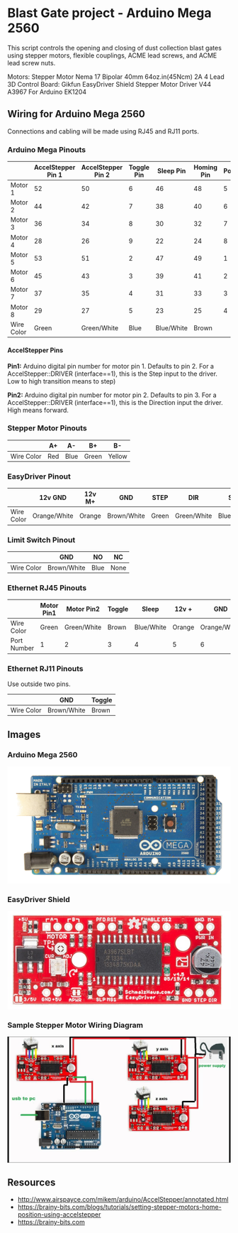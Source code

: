# Blast Gate project - Arduino Mega 2560

This script controls the opening and closing of dust collection blast gates
using stepper motors, flexible couplings, ACME lead screws, and ACME lead screw nuts.

Motors: Stepper Motor Nema 17 Bipolar 40mm 64oz.in(45Ncm) 2A 4 Lead 3D
Control Board: Gikfun EasyDriver Shield Stepper Motor Driver V44 A3967 For Arduino EK1204

## Wiring for Arduino Mega 2560

Connections and cabling will be made using RJ45 and RJ11 ports.

### Arduino Mega Pinouts

|            | AccelStepper Pin 1 | AccelStepper Pin 2 | Toggle Pin | Sleep Pin  | Homing Pin | Port |
|------------|--------------------|--------------------|------------|------------|------------|------|
| Motor 1    | 52                 | 50                 | 6          | 46         | 48         | 5    |
| Motor 2    | 44                 | 42                 | 7          | 38         | 40         | 6    |
| Motor 3    | 36                 | 34                 | 8          | 30         | 32         | 7    |
| Motor 4    | 28                 | 26                 | 9          | 22         | 24         | 8    |
| Motor 5    | 53                 | 51                 | 2          | 47         | 49         | 1    |
| Motor 6    | 45                 | 43                 | 3          | 39         | 41         | 2    |
| Motor 7    | 37                 | 35                 | 4          | 31         | 33         | 3    |
| Motor 8    | 29                 | 27                 | 5          | 23         | 25         | 4    |
| Wire Color | Green              | Green/White        | Blue       | Blue/White | Brown      |      |


#### AccelStepper Pins

**Pin1:** Arduino digital pin number for motor pin 1. Defaults to pin 2. For a AccelStepper::DRIVER (interface==1), this is the Step input to the driver. Low to high transition means to step)

**Pin2:** Arduino digital pin number for motor pin 2. Defaults to pin 3. For a AccelStepper::DRIVER (interface==1), this is the Direction input the driver. High means forward.


### Stepper Motor Pinouts

|            | A+  | A-   | B+    | B-     |
|------------|-----|------|-------|--------|
| Wire Color | Red | Blue | Green | Yellow |


### EasyDriver Pinout

|            | 12v GND     | 12v M+ | GND         | STEP  | DIR         | SLP        |
|------------|-------------|--------|-------------|-------|-------------|------------|
| Wire Color | Orange/White| Orange | Brown/White | Green | Green/White | Blue/White |


### Limit Switch Pinout

|            | GND         | NO   | NC   |
|----------- |-------------|------|------|
| Wire Color | Brown/White | Blue | None |


### Ethernet RJ45 Pinouts

|             | Motor Pin1 | Motor Pin2  | Toggle  | Sleep      | 12v +  | GND          | Limit Switch | None |
|-------------|------------|-------------|---------|------------|--------|--------------|--------------|------|
| Wire Color  | Green      | Green/White | Brown   | Blue/White | Orange | Orange/White | Blue         | None |
| Port Number | 1          | 2           | 3       | 4          | 5      | 6            | 7            | 8    |

### Ethernet RJ11 Pinouts

Use outside two pins.

|            | GND         | Toggle   |
|----------- |-------------|----------|
| Wire Color | Brown/White | Brown    |

## Images

### Arduino Mega 2560

<img src="arduino-mega-2560.png">

### EasyDriver Shield

<img src="easy-driver.jpg">

### Sample Stepper Motor Wiring Diagram

<img src="stepper-motor-arduino-wiring-diagram.jpg">

## Resources

* http://www.airspayce.com/mikem/arduino/AccelStepper/annotated.html
* https://brainy-bits.com/blogs/tutorials/setting-stepper-motors-home-position-using-accelstepper
* https://brainy-bits.com
